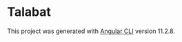 # Talabat

This project was generated with [Angular CLI](https://github.com/angular/angular-cli) version 11.2.8.

